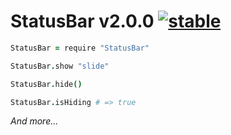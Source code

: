 
# StatusBar v2.0.0 [![stable](http://badges.github.io/stability-badges/dist/stable.svg)](http://github.com/badges/stability-badges)

```coffee
StatusBar = require "StatusBar"

StatusBar.show "slide"

StatusBar.hide()

StatusBar.isHiding # => true
```

*And more...*
